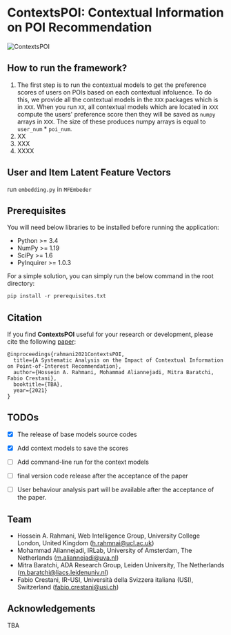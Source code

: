 # ContextsPOI: Contextual Information on POI Recommendation


![ContextsPOI](https://github.com/rahmanidashti/ContextImpact/blob/master/images/banner.png)

## How to run the framework?
1. The first step is to run the contextual models to get the preference scores of users on POIs based on each contextual infoluence. To do this, we provide all the contextual models in the `XXX` packages which is in `XXX`. When you run `XX`, all contextual models which are located in `XXX` compute the users' preference score then they will be saved as `numpy` arrays in `XXX`. The size of these produces numpy arrays is equal to `user_num` * `poi_num`. 
2. XX
3. XXX
4. XXXX

## User and Item Latent Feature Vectors
run `embedding.py` in `MFEmbeder`

## Prerequisites

You will need below libraries to be installed before running the application:

- Python >= 3.4
- NumPy >= 1.19
- SciPy >= 1.6
- PyInquirer >= 1.0.3

For a simple solution, you can simply run the below command in the root directory:

```python
pip install -r prerequisites.txt
```

## Citation
If you find **ContextsPOI** useful for your research or development, please cite the following [paper](https://arxiv.org/):

```
@inproceedings{rahmani2021ContextsPOI,
  title={A Systematic Analysis on the Impact of Contextual Information on Point-of-Interest Recommendation},
  author={Hossein A. Rahmani, Mohammad Aliannejadi, Mitra Baratchi, Fabio Crestani},
  booktitle={TBA},
  year={2021}
}
```

## TODOs
- [X] The release of base models source codes
- [X] Add context models to save the scores
- [ ] Add command-line run for the context models 
- [ ] final version code release after the acceptance of the paper
- [ ] User behaviour analysis part will be available after the acceptance of the paper.


## Team
* Hossein A. Rahmani, Web Intelligence Group, University College London, United Kingdom (h.rahmnai@ucl.ac.uk)
* Mohammad Aliannejadi, IRLab, University of Amsterdam, The Netherlands (m.aliannejadi@uva.nl)
* Mitra Baratchi, ADA Research Group, Leiden University, The Netherlands (m.baratchi@liacs.leidenuniv.nl)
* Fabio Crestani, IR-USI, Università della Svizzera italiana (USI), Switzerland (fabio.crestani@usi.ch)

## Acknowledgements
TBA
